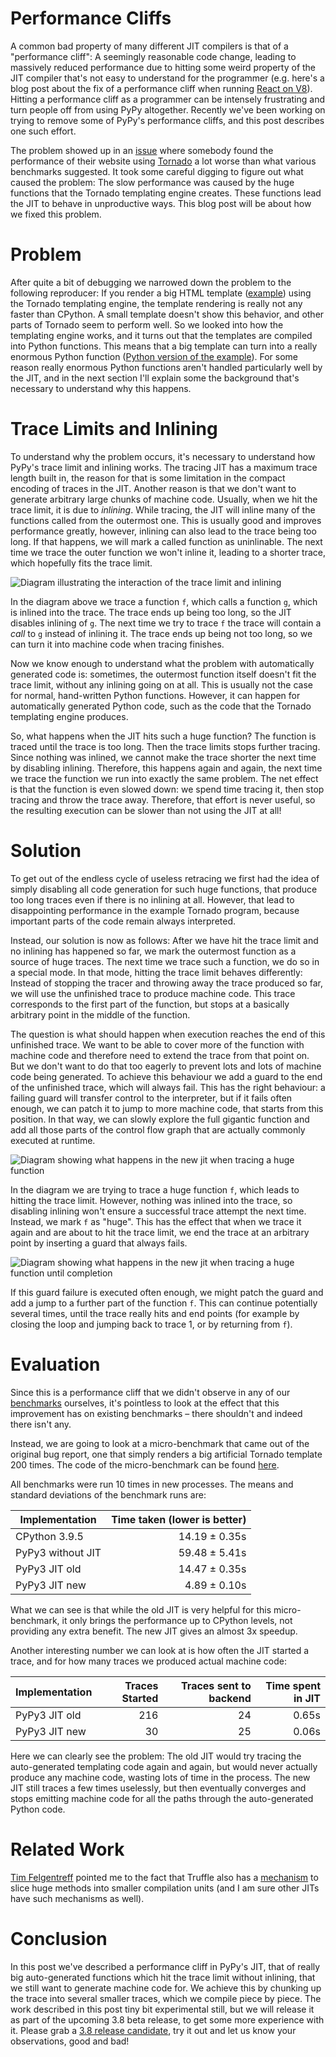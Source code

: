 <!--
.. title: Better JIT Support for Auto-Generated Python Code
.. slug: jit-auto-generated-code
.. date: 2021-09-15
.. tags: 
.. category: 
.. link: 
.. description: 
.. type: text
.. author: Carl Friedrich Bolz-Tereick
-->

# Performance Cliffs

A common bad property of many different JIT compilers is that of a "performance
cliff": A seemingly reasonable code change, leading to massively reduced
performance due to hitting some weird property of the JIT compiler that's not
easy to understand for the programmer (e.g. here's a blog post about the fix of
a performance cliff when running [React on
V8](https://v8.dev/blog/react-cliff)). Hitting a performance cliff as a
programmer can be intensely frustrating and turn people off from using PyPy
altogether. Recently we've been working on trying to remove some of PyPy's
performance cliffs, and this post describes one such effort.

The problem showed up in an [issue](https://foss.heptapod.net/pypy/pypy/-/issues/3402)
where somebody found the performance
of their website using [Tornado](https://www.tornadoweb.org/en/stable/) a lot
worse than what various benchmarks suggested. It took some careful digging to
figure out what caused the problem: The slow performance was caused by the huge
functions that the Tornado templating engine creates. These functions lead the
JIT to behave in unproductive ways. This blog post will be about how we fixed
this problem.

# Problem

After quite a bit of debugging we narrowed down the problem to the following
reproducer: If you render a big HTML template
([example](https://gist.github.com/cfbolz/4a346d104fee41affc860a7b928b7291#file-index-html))
using the Tornado templating engine, the template rendering is really not any
faster than CPython. A small template doesn't show this behavior, and other
parts of Tornado seem to perform well. So we looked into how the templating
engine works, and it turns out that the templates are compiled into Python
functions. This means that a big template can turn into a really enormous Python
function ([Python version of the
example](https://gist.github.com/cfbolz/4a346d104fee41affc860a7b928b7291#file-zz_autogenerated-py)).
For some reason really enormous Python functions aren't handled particularly
well by the JIT, and in the next section I'll explain some the background that's
necessary to understand why this happens.

# Trace Limits and Inlining

To understand why the problem occurs, it's necessary to understand how PyPy's
trace limit and inlining works. The tracing JIT has a maximum trace length built
in, the reason for that is some limitation in the compact encoding of traces in
the JIT. Another reason is that we don't want to generate arbitrary large chunks
of machine code. Usually, when we hit the trace limit, it is due to *inlining*.
While tracing, the JIT will inline many of the functions called from the
outermost one. This is usually good and improves performance greatly, however,
inlining can also lead to the trace being too long. If that happens, we
will mark a called function as uninlinable. The next time we trace the outer
function we won't inline it, leading to a shorter trace, which hopefully fits
the trace limit.

![Diagram illustrating the interaction of the trace limit and inlining](/images/2021-open-ended-traces-01-inlining.png)

In the diagram above we trace a function `f`, which calls a function `g`, which
is inlined into the trace. The trace ends up being too long, so the JIT
disables inlining of `g`. The next time we try to trace `f` the trace will
contain a *call* to `g` instead of inlining it. The trace ends up being not too
long, so we can turn it into machine code when tracing finishes.

Now we know enough to understand what the problem with automatically generated
code is: sometimes, the outermost function itself
doesn't fit the trace limit, without any inlining going on at all. This is
usually not the case for normal, hand-written Python functions. However, it can
happen for automatically generated Python code, such as the code that the
Tornado templating engine produces.

So, what happens when the JIT hits such a huge function? The function is traced
until the trace is too long. Then the trace limits stops further tracing. Since
nothing was inlined, we cannot make the trace shorter the next time by disabling
inlining. Therefore, this happens again and again, the next time we trace the
function we run into exactly the same problem. The net effect is that the
function is even slowed down: we spend time tracing it, then stop tracing and
throw the trace away. Therefore, that effort is never useful, so the resulting
execution can be slower than not using the JIT at all!


# Solution

To get out of the endless cycle of useless retracing we first had the idea of
simply disabling all code generation for such huge functions, that produce too long
traces even if there is no inlining at all. However, that lead to disappointing
performance in the example Tornado program, because important parts of the code
remain always interpreted.

Instead, our solution is now as follows: After we have hit the trace limit and
no inlining has happened so far, we mark the outermost function as a source of huge
traces. The next time we trace such a function, we do so in a special mode. In
that mode, hitting the trace limit behaves differently: Instead of stopping the
tracer and throwing away the trace produced so far, we will use the unfinished
trace to produce machine code. This trace corresponds to the first part of the
function, but stops at a basically arbitrary point in the middle of the
function.

The question is what should happen when execution
reaches the end of this unfinished trace. We want to be able to cover more of
the function with machine code and therefore need to extend the trace
from that point on. But we don't want to do that too
eagerly to prevent lots and lots of machine code being generated. To achieve
this behaviour we add a guard to the end of the unfinished trace, which will
always fail. This has the right behaviour: a failing guard will transfer control
to the interpreter, but if it fails often enough, we can patch it to jump to
more machine code, that starts from this position. In that way, we can slowly
explore the full gigantic function and add all those parts of the control flow
graph that are actually commonly executed at runtime.

![Diagram showing what happens in the new jit when tracing a huge function](/images/2021-open-ended-traces-02-no-inlining.png)

In the diagram we are trying to trace a huge function `f`, which leads to
hitting the trace limit. However, nothing was inlined into the trace, so
disabling inlining won't ensure a successful trace attempt the next time.
Instead, we mark `f` as "huge". This has the effect that when we trace it again
and are about to hit the trace limit, we end the trace at an arbitrary point by
inserting a guard that always fails.

![Diagram showing what happens in the new jit when tracing a huge function until completion](/images/2021-open-ended-traces-03-complete.png)

If this guard failure is executed often enough, we might patch the guard and
add a jump to a further part of the function `f`. This can continue potentially
several times, until the trace really hits and end points (for example by
closing the loop and jumping back to trace 1, or by returning from `f`).

# Evaluation

Since this is a performance cliff that we didn't observe in any of our
[benchmarks](http://speed.pypy.org/) ourselves, it's pointless to look at the
effect that this improvement has on existing benchmarks – there shouldn't and
indeed there isn't any.

Instead, we are going to look at a micro-benchmark that came out of the
original bug report, one that simply renders a big artificial Tornado template
200 times. The code of the micro-benchmark can be found
[here](https://gist.github.com/cfbolz/4a346d104fee41affc860a7b928b7291).

All benchmarks were run 10 times in new processes. The means and standard
deviations of the benchmark runs are:

| Implementation   | Time taken (lower is better) |
|------------------|-----------------------------:|
|CPython 3.9.5     | 14.19 ± 0.35s                |
|PyPy3 without JIT | 59.48 ± 5.41s                |
|PyPy3 JIT old     | 14.47 ± 0.35s                |
|PyPy3 JIT new     |  4.89 ± 0.10s                |

What we can see is that while the old JIT is very helpful for this
micro-benchmark, it only brings the performance up to CPython levels, not
providing any extra benefit. The new JIT gives an almost 3x speedup.

Another interesting number we can look at is how often the JIT started a trace,
and for how many traces we produced actual machine code:

| Implementation   | Traces Started | Traces sent to backend | Time spent in JIT |
|------------------|---------------:|-----------------------:|------------------:|
| PyPy3 JIT old    | 216            | 24                     | 0.65s             |
| PyPy3 JIT new    | 30             | 25                     | 0.06s             |

Here we can clearly see the problem: The old JIT would try tracing the
auto-generated templating code again and again, but would never actually produce
any machine code, wasting lots of time in the process. The new JIT still traces a
few times uselessly, but then eventually converges and stops emitting machine
code for all the paths through the auto-generated Python code.


<!--
1: /home/cfbolz/projects/small-commits-pypy/pypy/goal/pypy-c-38-jit-chunked-traces -jit off render.py
            Mean        Std.Dev.    Min         Median      Max
real        59.479      5.411       51.864      59.966      67.721      
user        59.395      5.383       51.821      59.859      67.585      
sys         0.058       0.034       0.020       0.056       0.108

1: pypy3 render.py
            Mean        Std.Dev.    Min         Median      Max
real        14.469      0.352       13.744      14.472      15.174      
user        14.399      0.359       13.671      14.402      15.126      
sys         0.050       0.034       0.024       0.042       0.148

Tracing:      	216	0.653033
Backend:      	24	0.003664
TOTAL:      		14.854610
ops:             	2217432
heapcached ops:  	701575
recorded ops:    	643513
  calls:         	60038
guards:          	330245
opt ops:         	1876
opt guards:      	465
opt guards shared:	237
forcings:        	0
abort: trace too long:	191
abort: compiling:	0
abort: vable escape:	0
abort: bad loop: 	0
abort: force quasi-immut:	1
nvirtuals:       	391
nvholes:         	122
nvreused:        	141
vecopt tried:    	0
vecopt success:  	0
Total # of loops:	17
Total # of bridges:	8
Freed # of loops:	5
Freed # of bridges:	5


1: /home/cfbolz/projects/small-commits-pypy/pypy/goal/pypy-c-38-jit-chunked-traces render.py
            Mean        Std.Dev.    Min         Median      Max
real        4.892       0.098       4.718       4.882       5.118       
user        4.807       0.097       4.644       4.797       5.022       
sys         0.067       0.019       0.040       0.070       0.096


Tracing:      	30	0.060128
Backend:      	25	0.033536
TOTAL:      		4.551791
ops:             	124584
heapcached ops:  	53962
recorded ops:    	33486
  calls:         	4389
guards:          	14061
opt ops:         	18922
opt guards:      	4281
opt guards shared:	2248
forcings:        	0
abort: trace too long:	4
abort: compiling:	0
abort: vable escape:	0
abort: bad loop: 	0
abort: force quasi-immut:	1
abort: segmenting trace:	5
nvirtuals:       	314
nvholes:         	90
nvreused:        	114
vecopt tried:    	0
vecopt success:  	0
Total # of loops:	14
Total # of bridges:	12
Freed # of loops:	0
Freed # of bridges:	0

-->

# Related Work

[Tim Felgentreff](https://www.timfelgentreff.de/) pointed me to the fact that
Truffle also has a
[mechanism](https://www.graalvm.org/truffle/javadoc/com/oracle/truffle/api/nodes/BlockNode.html)
to slice huge methods into smaller compilation units (and I am sure other JITs
have such mechanisms as well).


# Conclusion

In this post we've described a performance cliff in PyPy's JIT, that of really
big auto-generated functions which hit the trace limit without inlining, that we
still want to generate machine code for. We achieve this by chunking up the
trace into several smaller traces, which we compile piece by piece. The work
described in this post tiny bit experimental still, but we will release it as
part of the upcoming 3.8 beta release, to get some more experience with it.
Please grab a [3.8 release
candidate](https://mail.python.org/pipermail/pypy-dev/2021-September/016214.html),
try it out and let us know your observations, good and bad!
